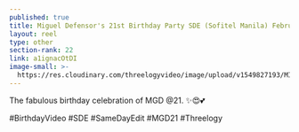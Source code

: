 ```yaml
---
published: true
title: Miguel Defensor's 21st Birthday Party SDE (Sofitel Manila) February 2019
layout: reel
type: other
section-rank: 22
link: a1ignacOtDI
image-small: >-
  https://res.cloudinary.com/threelogyvideo/image/upload/v1549827193/MICP9402-01_ws.jpg
---
```

The fabulous birthday celebration of MGD @21. ✨😍💕

#BirthdayVideo #SDE #SameDayEdit #MGD21 #Threelogy